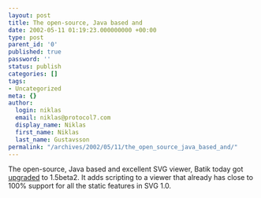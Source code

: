 ```yaml
---
layout: post
title: The open-source, Java based and
date: 2002-05-11 01:19:23.000000000 +00:00
type: post
parent_id: '0'
published: true
password: ''
status: publish
categories: []
tags:
- Uncategorized
meta: {}
author:
  login: niklas
  email: niklas@protocol7.com
  display_name: Niklas
  first_name: Niklas
  last_name: Gustavsson
permalink: "/archives/2002/05/11/the_open_source_java_based_and/"
---
```

The open-source, Java based and excellent SVG viewer, Batik today got [upgraded](http://xml.apache.org/batik/dist/) to 1.5beta2. It adds scripting to a viewer that already has close to 100% support for all the static features in SVG 1.0.

